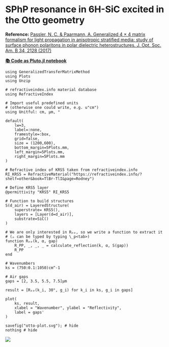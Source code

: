 # SPhP resonance in 6H-SiC excited in the Otto geometry
**Reference:** [Passler, N. C. & Paarmann, A. Generalized 4 × 4 matrix formalism for
light propagation in anisotropic stratified media: study of surface phonon
polaritons in polar dielectric heterostructures. J. Opt. Soc. Am. B 34, 2128
(2017)](https://doi.org/10.1364/JOSAB.34.002128)

[**📚 Code as Pluto.jl notebook**](https://mtenders.github.io/transfer-matrix-examples/surface_phonon_polariton.html)

```@example
using GeneralizedTransferMatrixMethod
using Plots
using Unzip

# refractiveindex.info material database
using RefractiveIndex

# Import useful predefined units
# (otherwise one could write, e.g. u"cm")
using Unitful: cm, μm, °

default(
    lw=3, 
    label=:none,
    framestyle=:box,
    grid=false,
    size = (1200,600),
    bottom_margin=5Plots.mm,
    left_margin=5Plots.mm,
    right_margin=5Plots.mm
)

# Refractive index of KRS5 taken from refractiveindex.info
RI_KRS5 = RefractiveMaterial("https://refractiveindex.info/?shelf=other&book=TlBr-TlI&page=Rodney")

# Define KRS5 layer
@permittivity "KRS5" RI_KRS5

# Function to build structures
S(d_air) = LayeredStructure(
	superstrate= KRS5(),
	layers = [Layer(d=d_air)],
	substrate=SiC()
)

# We are only interested in Rₚₚ, so we write a function to extract it
# (ₚ can be typed by typing \_p<tab>)
function Rₚₚ(k, α, gap)
	R_PP, _, _, _ = calculate_reflection(k, α, S(gap))
	R_PP
end

# Wavenumbers
ks = (750:0.1:1050)cm^-1

# Air gaps
gaps = [2, 3.5, 5.5, 7.5]μm

result = [Rₚₚ(k_i, 30°, g_i) for k_i in ks, g_i in gaps]

plot(
    ks, result,
    xlabel = "Wavenumber", ylabel = "Reflectivity",
    label = gaps'
)

savefig("otto-plot.svg"); # hide
nothing # hide
```

![](otto-plot.svg)

